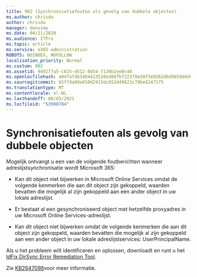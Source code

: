 ```yaml
---
title: 902 (Synchronisatiefouten als gevolg van dubbele objecten)
ms.author: chrisda
author: chrisda
manager: dansimp
ms.date: 04/21/2020
ms.audience: ITPro
ms.topic: article
ms.service: o365-administration
ROBOTS: NOINDEX, NOFOLLOW
localization_priority: Normal
ms.custom: 902
ms.assetid: 9d9277a5-c825-4512-8d54-7138b2ee0c40
ms.openlocfilehash: a047afd63484423520ed80fbf223f0e50f3e02624bd9859d4dcbbd94cf23143f
ms.sourcegitcommit: b5f7da89a650d2915dc652449623c78be6247175
ms.translationtype: MT
ms.contentlocale: nl-NL
ms.lasthandoff: 08/05/2021
ms.locfileid: "53998784"
---
```

# <a name="sync-errors-due-to-duplicate-objects"></a>Synchronisatiefouten als gevolg van dubbele objecten

Mogelijk ontvangt u een van de volgende foutberichten wanneer adreslijstsynchronisatie wordt Microsoft 365:

- Kan dit object niet bijwerken in Microsoft Online Services omdat de volgende kenmerken die aan dit object zijn gekoppeld, waarden bevatten die mogelijk al zijn gekoppeld aan een ander object in uw lokale adreslijst.

- Er bestaat al een gesynchroniseerd object met hetzelfde proxyadres in uw Microsoft Online Services-adreslijst.

- Kan dit object niet bijwerken omdat de volgende kenmerken die aan dit object zijn gekoppeld, waarden bevatten die mogelijk al zijn gekoppeld aan een ander object in uw lokale adreslijstservices: UserPrincipalName.

Als u het probleem wilt identificeren en oplossen, downloadt en runt u het [IdFix DirSync Error Remediation Tool](https://github.com/Microsoft/idfix).

Zie [KB2647098](https://support.microsoft.com/help/2647098/duplicate-or-invalid-attributes-prevent-directory-synchronization-in-o)voor meer informatie.
